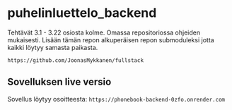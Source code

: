 # puhelinluettelo_backend
Tehtävät 3.1 - 3.22 osiosta kolme. Omassa repositoriossa ohjeiden mukaisesti. Lisään tämän repon alkuperäisen repon submoduleksi jotta kaikki löytyy samasta paikasta.

`https://github.com/JoonasMykkanen/fullstack`

## Sovelluksen live versio
Sovellus löytyy osoitteesta: `https://phonebook-backend-0zfo.onrender.com`
